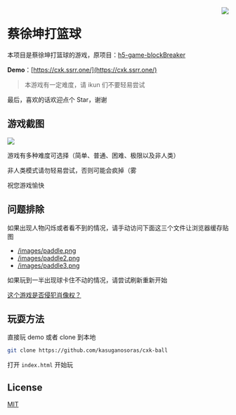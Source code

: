 <img src="https://i.imgur.com/4sJaCcI.png" align=right />

# 蔡徐坤打篮球

本项目是蔡徐坤打篮球的游戏，原项目：[h5-game-blockBreaker](https://github.com/yangyunhe369/h5-game-blockBreaker)

**Demo**：[https://cxk.ssrr.one/](https://cxk.ssrr.one/)

> 本游戏有一定难度，请 ikun 们不要轻易尝试

最后，喜欢的话欢迎点个 Star，谢谢

## 游戏截图

![](https://i.imgur.com/gVfLn4a.png)

游戏有多种难度可选择（简单、普通、困难、极限以及非人类）

非人类模式请勿轻易尝试，否则可能会疯掉（雾

祝您游戏愉快

## 问题排除

如果出现人物闪烁或者看不到的情况，请手动访问下面这三个文件让浏览器缓存贴图

- [/images/paddle.png](https://cxk.ssrr.one/images/paddle.png)
- [/images/paddle2.png](https://cxk.ssrr.one/images/paddle2.png)
- [/images/paddle3.png](https://cxk.ssrr.one/images/paddle3.png)

如果玩到一半出现球卡住不动的情况，请尝试刷新重新开始

[这个游戏是否侵犯肖像权？](about.md)

## 玩耍方法

直接玩 demo 或者 clone 到本地
```bash
git clone https://github.com/kasuganosoras/cxk-ball
```
打开 `index.html` 开始玩

## License

[MIT](LICENSE)
